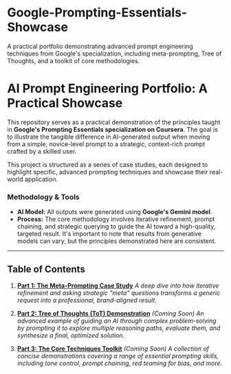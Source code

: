 # Google-Prompting-Essentials-Showcase
A practical portfolio demonstrating advanced prompt engineering techniques from Google's specialization, including meta-prompting, Tree of Thoughts, and a toolkit of core methodologies.

# AI Prompt Engineering Portfolio: A Practical Showcase

This repository serves as a practical demonstration of the principles taught in **Google's Prompting Essentials specialization on Coursera**. The goal is to illustrate the tangible difference in AI-generated output when moving from a simple, novice-level prompt to a strategic, context-rich prompt crafted by a skilled user.

This project is structured as a series of case studies, each designed to highlight specific, advanced prompting techniques and showcase their real-world application.

### Methodology & Tools
*   **AI Model:** All outputs were generated using **Google's Gemini model**.
*   **Process:** The core methodology involves iterative refinement, prompt chaining, and strategic querying to guide the AI toward a high-quality, targeted result. It's important to note that results from generative models can vary, but the principles demonstrated here are consistent.

---

## Table of Contents

1.  **[Part 1: The Meta-Prompting Case Study](./1_Meta_Prompting_Case_Study.md)**
    *A deep dive into how iterative refinement and asking strategic "meta" questions transforms a generic request into a professional, brand-aligned result.*

2.  **[Part 2: Tree of Thoughts (ToT) Demonstration](./2_Tree_of_Thoughts_Demonstration.md)**
    *(Coming Soon) An advanced example of guiding an AI through complex problem-solving by prompting it to explore multiple reasoning paths, evaluate them, and synthesize a final, optimized solution.*

3.  **[Part 3: The Core Techniques Toolkit](./3_Core_Techniques_Toolkit.md)**
    *(Coming Soon) A collection of concise demonstrations covering a range of essential prompting skills, including tone control, prompt chaining, red teaming for bias, and more.*
